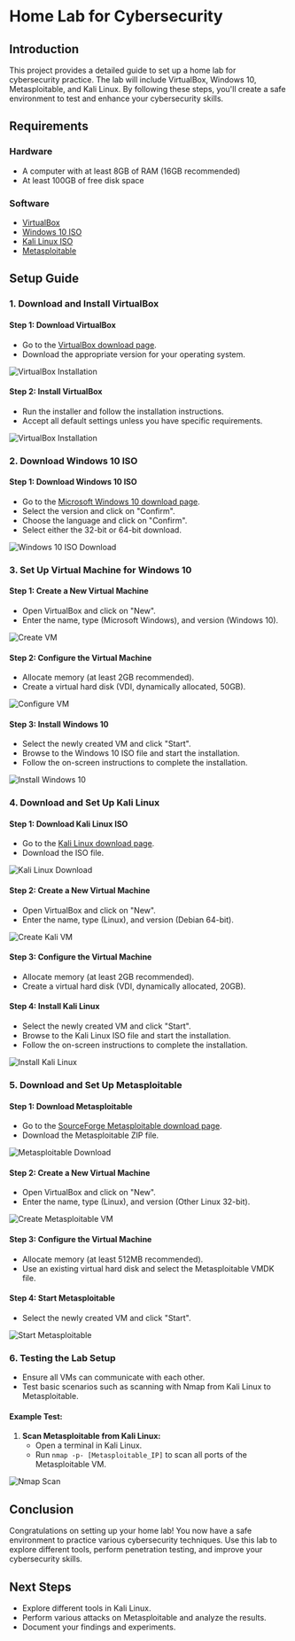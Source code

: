 # Home Lab for Cybersecurity

## Introduction
This project provides a detailed guide to set up a home lab for cybersecurity practice. The lab will include VirtualBox, Windows 10, Metasploitable, and Kali Linux. By following these steps, you'll create a safe environment to test and enhance your cybersecurity skills.

## Requirements
### Hardware
- A computer with at least 8GB of RAM (16GB recommended)
- At least 100GB of free disk space

### Software
- [VirtualBox](https://www.virtualbox.org/wiki/Downloads)
- [Windows 10 ISO](https://www.microsoft.com/en-us/software-download/windows10ISO)
- [Kali Linux ISO](https://www.kali.org/downloads/)
- [Metasploitable](https://sourceforge.net/projects/metasploitable/files/Metasploitable2/)

## Setup Guide

### 1. Download and Install VirtualBox
#### Step 1: Download VirtualBox
- Go to the [VirtualBox download page](https://www.virtualbox.org/wiki/Downloads).
- Download the appropriate version for your operating system.

![VirtualBox Installation](images/virtualbox_download.png)

#### Step 2: Install VirtualBox
- Run the installer and follow the installation instructions.
- Accept all default settings unless you have specific requirements.

![VirtualBox Installation](images/virtualbox_install.png)

### 2. Download Windows 10 ISO
#### Step 1: Download Windows 10 ISO
- Go to the [Microsoft Windows 10 download page](https://www.microsoft.com/en-us/software-download/windows10ISO).
- Select the version and click on "Confirm".
- Choose the language and click on "Confirm".
- Select either the 32-bit or 64-bit download.

![Windows 10 ISO Download](images/windows10_download.png)

### 3. Set Up Virtual Machine for Windows 10
#### Step 1: Create a New Virtual Machine
- Open VirtualBox and click on "New".
- Enter the name, type (Microsoft Windows), and version (Windows 10).

![Create VM](images/create_vm.png)

#### Step 2: Configure the Virtual Machine
- Allocate memory (at least 2GB recommended).
- Create a virtual hard disk (VDI, dynamically allocated, 50GB).

![Configure VM](images/configure_vm.png)

#### Step 3: Install Windows 10
- Select the newly created VM and click "Start".
- Browse to the Windows 10 ISO file and start the installation.
- Follow the on-screen instructions to complete the installation.

![Install Windows 10](images/install_windows10.png)

### 4. Download and Set Up Kali Linux
#### Step 1: Download Kali Linux ISO
- Go to the [Kali Linux download page](https://www.kali.org/downloads/).
- Download the ISO file.

![Kali Linux Download](images/kali_download.png)

#### Step 2: Create a New Virtual Machine
- Open VirtualBox and click on "New".
- Enter the name, type (Linux), and version (Debian 64-bit).

![Create Kali VM](images/create_kali_vm.png)

#### Step 3: Configure the Virtual Machine
- Allocate memory (at least 2GB recommended).
- Create a virtual hard disk (VDI, dynamically allocated, 20GB).

#### Step 4: Install Kali Linux
- Select the newly created VM and click "Start".
- Browse to the Kali Linux ISO file and start the installation.
- Follow the on-screen instructions to complete the installation.

![Install Kali Linux](images/install_kali.png)

### 5. Download and Set Up Metasploitable
#### Step 1: Download Metasploitable
- Go to the [SourceForge Metasploitable download page](https://sourceforge.net/projects/metasploitable/files/Metasploitable2/).
- Download the Metasploitable ZIP file.

![Metasploitable Download](images/metasploitable_download.png)

#### Step 2: Create a New Virtual Machine
- Open VirtualBox and click on "New".
- Enter the name, type (Linux), and version (Other Linux 32-bit).

![Create Metasploitable VM](images/create_metasploitable_vm.png)

#### Step 3: Configure the Virtual Machine
- Allocate memory (at least 512MB recommended).
- Use an existing virtual hard disk and select the Metasploitable VMDK file.

#### Step 4: Start Metasploitable
- Select the newly created VM and click "Start".

![Start Metasploitable](images/start_metasploitable.png)

### 6. Testing the Lab Setup
- Ensure all VMs can communicate with each other.
- Test basic scenarios such as scanning with Nmap from Kali Linux to Metasploitable.

#### Example Test:
1. **Scan Metasploitable from Kali Linux:**
   - Open a terminal in Kali Linux.
   - Run `nmap -p- [Metasploitable_IP]` to scan all ports of the Metasploitable VM.

![Nmap Scan](images/nmap_scan.png)

## Conclusion
Congratulations on setting up your home lab! You now have a safe environment to practice various cybersecurity techniques. Use this lab to explore different tools, perform penetration testing, and improve your cybersecurity skills.

## Next Steps
- Explore different tools in Kali Linux.
- Perform various attacks on Metasploitable and analyze the results.
- Document your findings and experiments.

